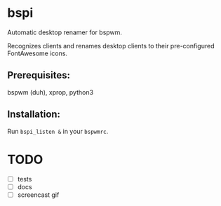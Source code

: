 # bspi

Automatic desktop renamer for bspwm.

Recognizes clients and renames desktop clients to their pre-configured
FontAwesome icons.

## Prerequisites:

bspwm (duh), xprop, python3

## Installation:

Run `bspi_listen &` in your `bspwmrc`.

# TODO

  - [ ] tests
  - [ ] docs
  - [ ] screencast gif
